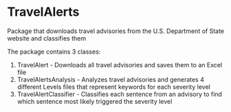 # TravelAlerts
Package that downloads travel advisories from the U.S. Department of State website and classifies them

The package contains 3 classes:
1. TravelAlert - Downloads all travel advisories and saves them to an Excel file
2. TravelAlertsAnalysis - Analyzes travel advisories and generates 4 different Levels files that represent keywords for each severity level
3. TravelAlertClassifier - Classifies each sentence from an advisory to find which sentence most likely triggered the severity level
